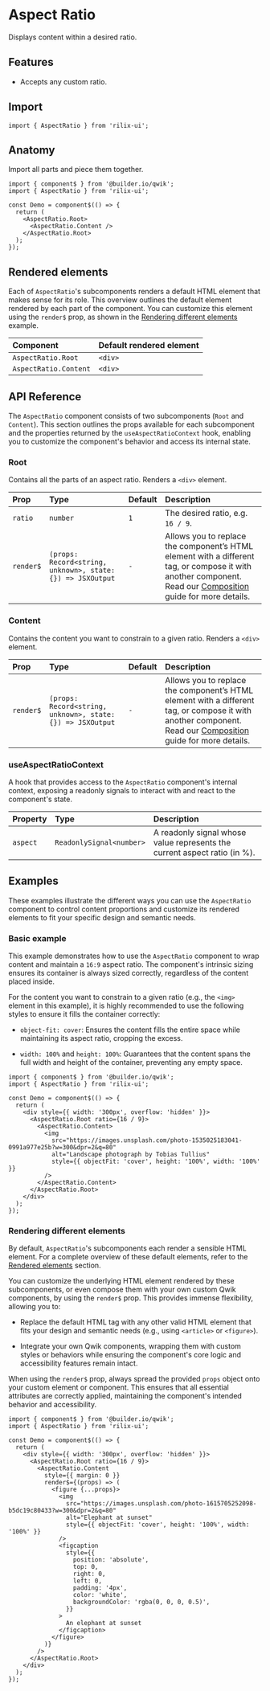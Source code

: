 # Aspect Ratio

Displays content within a desired ratio.

## Features

- Accepts any custom ratio.

## Import

```tsx
import { AspectRatio } from 'rilix-ui';
```

## Anatomy

Import all parts and piece them together.

```tsx
import { component$ } from '@builder.io/qwik';
import { AspectRatio } from 'rilix-ui';

const Demo = component$(() => {
  return (
    <AspectRatio.Root>
      <AspectRatio.Content />
    </AspectRatio.Root>
  );
});
```

## Rendered elements

Each of `AspectRatio`'s subcomponents renders a default HTML element that makes sense for its role. This overview outlines the default element rendered by each part of the component. You can customize this element using the `render$` prop, as shown in the [Rendering different elements](#rendering-different-elements) example.

| Component             | Default rendered element |
| :-------------------- | :----------------------- |
| `AspectRatio.Root`    | `<div>`                  |
| `AspectRatio.Content` | `<div>`                  |

## API Reference

The `AspectRatio` component consists of two subcomponents (`Root` and `Content`). This section outlines the props available for each subcomponent and the properties returned by the `useAspectRatioContext` hook, enabling you to customize the component's behavior and access its internal state.

### Root

Contains all the parts of an aspect ratio. Renders a `<div>` element.

| Prop      | Type                                                       | Default | Description                                                                                                                                                                                                                                |
| :-------- | :--------------------------------------------------------- | :------ | :----------------------------------------------------------------------------------------------------------------------------------------------------------------------------------------------------------------------------------------- |
| `ratio`   | `number`                                                   | `1`     | The desired ratio, e.g. `16 / 9`.                                                                                                                                                                                                          |
| `render$` | `(props: Record<string, unknown>, state: {}) => JSXOutput` | `-`     | Allows you to replace the component’s HTML element with a different tag, or compose it with another component. Read our [Composition](https://github.com/ZAHON/rilix-ui/blob/main/core/docs/guides/composition.md) guide for more details. |

### Content

Contains the content you want to constrain to a given ratio. Renders a `<div>` element.

| Prop      | Type                                                       | Default | Description                                                                                                                                                                                                                                |
| :-------- | :--------------------------------------------------------- | :------ | :----------------------------------------------------------------------------------------------------------------------------------------------------------------------------------------------------------------------------------------- |
| `render$` | `(props: Record<string, unknown>, state: {}) => JSXOutput` | `-`     | Allows you to replace the component’s HTML element with a different tag, or compose it with another component. Read our [Composition](https://github.com/ZAHON/rilix-ui/blob/main/core/docs/guides/composition.md) guide for more details. |

### useAspectRatioContext

A hook that provides access to the `AspectRatio` component's internal context, exposing a readonly signals to interact with and react to the component's state.

| Property | Type                     | Description                                                               |
| :------- | :----------------------- | :------------------------------------------------------------------------ |
| `aspect` | `ReadonlySignal<number>` | A readonly signal whose value represents the current aspect ratio (in %). |

## Examples

These examples illustrate the different ways you can use the `AspectRatio` component to control content proportions and customize its rendered elements to fit your specific design and semantic needs.

### Basic example

This example demonstrates how to use the `AspectRatio` component to wrap content and maintain a `16:9` aspect ratio. The component's intrinsic sizing ensures its container is always sized correctly, regardless of the content placed inside.

For the content you want to constrain to a given ratio (e.g., the `<img>` element in this example), it is highly recommended to use the following styles to ensure it fills the container correctly:

- `object-fit: cover`: Ensures the content fills the entire space while maintaining its aspect ratio, cropping the excess.

- `width: 100%` and `height: 100%`: Guarantees that the content spans the full width and height of the container, preventing any empty space.

```tsx
import { component$ } from '@builder.io/qwik';
import { AspectRatio } from 'rilix-ui';

const Demo = component$(() => {
  return (
    <div style={{ width: '300px', overflow: 'hidden' }}>
      <AspectRatio.Root ratio={16 / 9}>
        <AspectRatio.Content>
          <img
            src="https://images.unsplash.com/photo-1535025183041-0991a977e25b?w=300&dpr=2&q=80"
            alt="Landscape photograph by Tobias Tullius"
            style={{ objectFit: 'cover', height: '100%', width: '100%' }}
          />
        </AspectRatio.Content>
      </AspectRatio.Root>
    </div>
  );
});
```

### Rendering different elements

By default, `AspectRatio`'s subcomponents each render a sensible HTML element. For a complete overview of these default elements, refer to the [Rendered elements](#rendered-elements) section.

You can customize the underlying HTML element rendered by these subcomponents, or even compose them with your own custom Qwik components, by using the `render$` prop. This provides immense flexibility, allowing you to:

- Replace the default HTML tag with any other valid HTML element that fits your design and semantic needs (e.g., using `<article>` or `<figure>`).

- Integrate your own Qwik components, wrapping them with custom styles or behaviors while ensuring the component's core logic and accessibility features remain intact.

When using the `render$` prop, always spread the provided `props` object onto your custom element or component. This ensures that all essential attributes are correctly applied, maintaining the component's intended behavior and accessibility.

```tsx
import { component$ } from '@builder.io/qwik';
import { AspectRatio } from 'rilix-ui';

const Demo = component$(() => {
  return (
    <div style={{ width: '300px', overflow: 'hidden' }}>
      <AspectRatio.Root ratio={16 / 9}>
        <AspectRatio.Content
          style={{ margin: 0 }}
          render$={(props) => (
            <figure {...props}>
              <img
                src="https://images.unsplash.com/photo-1615705252098-b5dc19c80433?w=300&dpr=2&q=80"
                alt="Elephant at sunset"
                style={{ objectFit: 'cover', height: '100%', width: '100%' }}
              />
              <figcaption
                style={{
                  position: 'absolute',
                  top: 0,
                  right: 0,
                  left: 0,
                  padding: '4px',
                  color: 'white',
                  backgroundColor: 'rgba(0, 0, 0, 0.5)',
                }}
              >
                An elephant at sunset
              </figcaption>
            </figure>
          )}
        />
      </AspectRatio.Root>
    </div>
  );
});
```

